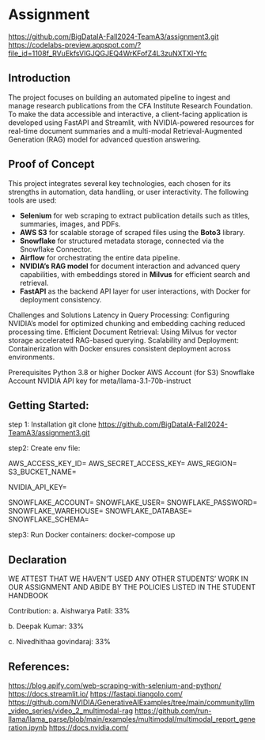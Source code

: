 # Assignment
https://github.com/BigDataIA-Fall2024-TeamA3/assignment3.git
https://codelabs-preview.appspot.com/?file_id=1108f_RVuEkfsVlGJQGJEQ4WrKFofZ4L3zuNXTXI-Yfc

## Introduction

The project focuses on building an automated pipeline to ingest and manage research publications from the CFA Institute Research Foundation. To make the data accessible and interactive, a client-facing application is developed using FastAPI and Streamlit, with NVIDIA-powered resources for real-time document summaries and a multi-modal Retrieval-Augmented Generation (RAG) model for advanced question answering. 

## Proof of Concept

This project integrates several key technologies, each chosen for its strengths in automation, data handling, or user interactivity. The following tools are used:

- **Selenium** for web scraping to extract publication details such as titles, summaries, images, and PDFs.
- **AWS S3** for scalable storage of scraped files using the **Boto3** library.
- **Snowflake** for structured metadata storage, connected via the Snowflake Connector.
- **Airflow** for orchestrating the entire data pipeline.
- **NVIDIA’s RAG model** for document interaction and advanced query capabilities, with embeddings stored in **Milvus** for efficient search and retrieval.
- **FastAPI** as the backend API layer for user interactions, with Docker for deployment consistency.

Challenges and Solutions
Latency in Query Processing: Configuring NVIDIA’s model for optimized chunking and embedding caching reduced processing time.
Efficient Document Retrieval: Using Milvus for vector storage accelerated RAG-based querying.
Scalability and Deployment: Containerization with Docker ensures consistent deployment across environments.

Prerequisites
Python 3.8 or higher
Docker
AWS Account (for S3)
Snowflake Account
NVIDIA API key for meta/llama-3.1-70b-instruct

## Getting Started:
step 1: Installation
git clone https://github.com/BigDataIA-Fall2024-TeamA3/assignment3.git


step2: Create env file:

AWS_ACCESS_KEY_ID=
AWS_SECRET_ACCESS_KEY=
AWS_REGION=
S3_BUCKET_NAME=

NVIDIA_API_KEY=

SNOWFLAKE_ACCOUNT=
SNOWFLAKE_USER=
SNOWFLAKE_PASSWORD=
SNOWFLAKE_WAREHOUSE=
SNOWFLAKE_DATABASE=
SNOWFLAKE_SCHEMA=


step3:
Run Docker containers:
docker-compose up

## Declaration
WE ATTEST THAT WE HAVEN’T USED ANY OTHER STUDENTS’ WORK IN OUR ASSIGNMENT AND ABIDE BY THE POLICIES LISTED IN THE STUDENT HANDBOOK

Contribution:
a. Aishwarya Patil: 33%

b. Deepak Kumar: 33%

c. Nivedhithaa govindaraj: 33%

## References: 
https://blog.apify.com/web-scraping-with-selenium-and-python/
https://docs.streamlit.io/
https://fastapi.tiangolo.com/
https://github.com/NVIDIA/GenerativeAIExamples/tree/main/community/llm_video_series/video_2_multimodal-rag
https://github.com/run-llama/llama_parse/blob/main/examples/multimodal/multimodal_report_generation.ipynb
https://docs.nvidia.com/
